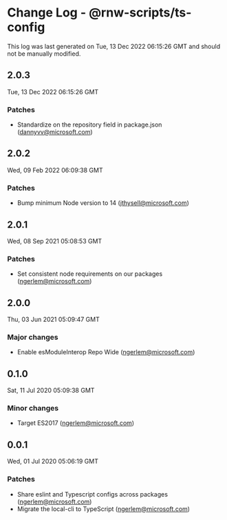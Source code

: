# Change Log - @rnw-scripts/ts-config

This log was last generated on Tue, 13 Dec 2022 06:15:26 GMT and should not be manually modified.

<!-- Start content -->

## 2.0.3

Tue, 13 Dec 2022 06:15:26 GMT

### Patches

- Standardize on the repository field in package.json (dannyvv@microsoft.com)

## 2.0.2

Wed, 09 Feb 2022 06:09:38 GMT

### Patches

- Bump minimum Node version to 14 (jthysell@microsoft.com)

## 2.0.1

Wed, 08 Sep 2021 05:08:53 GMT

### Patches

- Set consistent node requirements on our packages (ngerlem@microsoft.com)

## 2.0.0

Thu, 03 Jun 2021 05:09:47 GMT

### Major changes

- Enable esModuleInterop Repo Wide (ngerlem@microsoft.com)

## 0.1.0

Sat, 11 Jul 2020 05:09:38 GMT

### Minor changes

- Target ES2017 (ngerlem@microsoft.com)

## 0.0.1

Wed, 01 Jul 2020 05:06:19 GMT

### Patches

- Share eslint and Typescript configs across packages (ngerlem@microsoft.com)
- Migrate the local-cli to TypeScript (ngerlem@microsoft.com)
